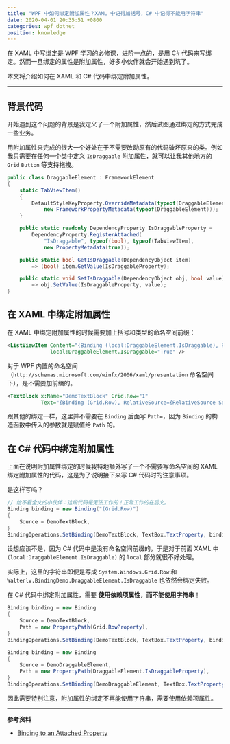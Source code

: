 ```yaml
---
title: "WPF 中如何绑定附加属性？XAML 中记得加括号，C# 中记得不能用字符串"
date: 2020-04-01 20:35:51 +0800
categories: wpf dotnet
position: knowledge
---
```


在 XAML 中写绑定是 WPF 学习的必修课，进阶一点的，是用 C# 代码来写绑定。然而一旦绑定的属性是附加属性，好多小伙伴就会开始遇到坑了。

本文将介绍如何在 XAML 和 C# 代码中绑定附加属性。

---

<div id="toc"></div>

## 背景代码

开始遇到这个问题的背景是我定义了一个附加属性，然后试图通过绑定的方式完成一些业务。

用附加属性来完成的很大一个好处在于不需要改动原有的代码破坏原来的类。例如我只需要在任何一个类中定义 `IsDraggable` 附加属性，就可以让我其他地方的 `Grid` `Button` 等支持拖拽。

```csharp
public class DraggableElement : FrameworkElement
{
    static TabViewItem()
    {
        DefaultStyleKeyProperty.OverrideMetadata(typeof(DraggableElement),
            new FrameworkPropertyMetadata(typeof(DraggableElement)));
    }

    public static readonly DependencyProperty IsDraggableProperty =
        DependencyProperty.RegisterAttached(
            "IsDraggable", typeof(bool), typeof(TabViewItem),
            new PropertyMetadata(true));

    public static bool GetIsDraggable(DependencyObject item)
        => (bool) item.GetValue(IsDraggableProperty);

    public static void SetIsDraggable(DependencyObject obj, bool value)
        => obj.SetValue(IsDraggableProperty, value);
}
```

## 在 XAML 中绑定附加属性

在 XAML 中绑定附加属性的时候需要加上括号和类型的命名空间前缀：

```xml
<ListViewItem Content="{Binding (local:DraggableElement.IsDraggable), RelativeSource={RelativeSource Self}}"
              local:DraggableElement.IsDraggable="True" />
```

对于 WPF 内置的命名空间（`http://schemas.microsoft.com/winfx/2006/xaml/presentation` 命名空间下），是不需要加前缀的。

```xml
<TextBlock x:Name="DemoTextBlock" Grid.Row="1"
           Text="{Binding (Grid.Row), RelativeSource={RelativeSource Self}}" />
```

跟其他的绑定一样，这里并不需要在 `Binding` 后面写 `Path=`，因为 `Binding` 的构造函数中传入的参数就是赋值给 `Path` 的。

## 在 C# 代码中绑定附加属性

上面在说明附加属性绑定的时候我特地额外写了一个不需要写命名空间的 XAML 绑定附加属性的代码，这是为了说明接下来写 C# 代码时的注意事项。

是这样写吗？

```csharp
// 给不看全文的小伙伴：这段代码是无法工作的！正常工作的在后文。
Binding binding = new Binding("(Grid.Row)")
{
    Source = DemoTextBlock,
}
BindingOperations.SetBinding(DemoTextBlock, TextBox.TextProperty, binding);
```

设想应该不是，因为 C# 代码中是没有命名空间前缀的，于是对于前面 XAML 中 `(local:DraggableElement.IsDraggable)` 的 `local` 部分就很不好处理。

实际上，这里的字符串即便是写成 `System.Windows.Grid.Row` 和 `Walterlv.BindingDemo.DraggableElement.IsDraggable` 也依然会绑定失败。

在 C# 代码中绑定附加属性，需要 **使用依赖项属性，而不能使用字符串**！

```csharp
Binding binding = new Binding
{
    Source = DemoTextBlock,
    Path = new PropertyPath(Grid.RowProperty),
}
BindingOperations.SetBinding(DemoTextBlock, TextBox.TextProperty, binding);
```

```csharp
Binding binding = new Binding
{
    Source = DemoDraggableElement,
    Path = new PropertyPath(DraggableElement.IsDraggableProperty),
}
BindingOperations.SetBinding(DemoDraggableElement, TextBox.TextProperty, binding);
```

因此需要特别注意，附加属性的绑定不再能使用字符串，需要使用依赖项属性。

---

**参考资料**

- [Binding to an Attached Property](http://geekswithblogs.net/NewThingsILearned/archive/2008/01/15/binding-to-an-attached-property.aspx)
